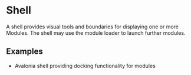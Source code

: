 # Shell
A shell provides visual tools and boundaries for displaying one or more Modules. The shell may use the module loader to launch further modules.

## Examples
 - Avalonia shell providing docking functionality for modules